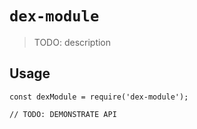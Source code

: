 # `dex-module`

> TODO: description

## Usage

```
const dexModule = require('dex-module');

// TODO: DEMONSTRATE API
```
